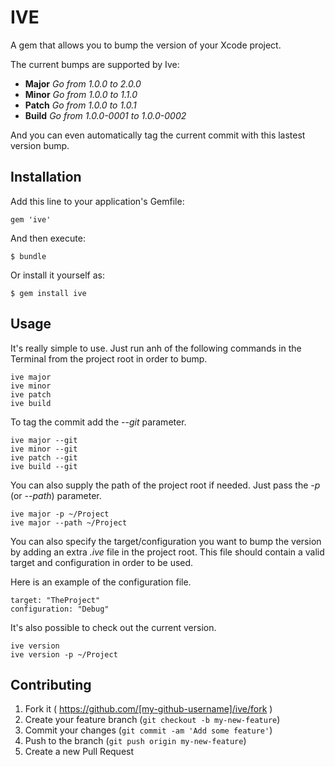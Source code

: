 # IVE

A gem that allows you to bump the version of your Xcode project.

The current bumps are supported by Ive:
- **Major** _Go from 1.0.0 to 2.0.0_
- **Minor** _Go from 1.0.0 to 1.1.0_
- **Patch** _Go from 1.0.0 to 1.0.1_
- **Build** _Go from 1.0.0-0001 to 1.0.0-0002_

And you can even automatically tag the current commit with this lastest version bump.

## Installation

Add this line to your application's Gemfile:

    gem 'ive'

And then execute:

    $ bundle

Or install it yourself as:

    $ gem install ive

## Usage

It's really simple to use. Just run anh of the following commands in the Terminal from the project root in order to bump.

    ive major
    ive minor
    ive patch
    ive build

To tag the commit add the _--git_ parameter.

    ive major --git
    ive minor --git
    ive patch --git
    ive build --git

You can also supply the path of the project root if needed. Just pass the _-p_ (or _--path_) parameter.

    ive major -p ~/Project
    ive major --path ~/Project

You can also specify the target/configuration you want to bump the version by adding an extra _.ive_ file in the project root. This file should contain a valid target and configuration in order to be used.

Here is an example of the configuration file.

    target: "TheProject"
    configuration: "Debug"

It's also possible to check out the current version.

    ive version
    ive version -p ~/Project

## Contributing

1. Fork it ( https://github.com/[my-github-username]/ive/fork )
2. Create your feature branch (`git checkout -b my-new-feature`)
3. Commit your changes (`git commit -am 'Add some feature'`)
4. Push to the branch (`git push origin my-new-feature`)
5. Create a new Pull Request
